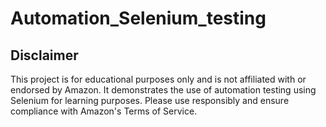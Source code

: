 # Automation_Selenium_testing
## Disclaimer
This project is for educational purposes only and is not affiliated with or endorsed by Amazon. It demonstrates the use of automation testing using Selenium for learning purposes. Please use responsibly and ensure compliance with Amazon's Terms of Service.

